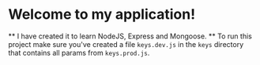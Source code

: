 # Welcome to my application!
** I have created it to learn NodeJS, Express and Mongoose. **
To run this project make sure you've created a file `keys.dev.js` in the `keys` directory that contains all params from `keys.prod.js`.
